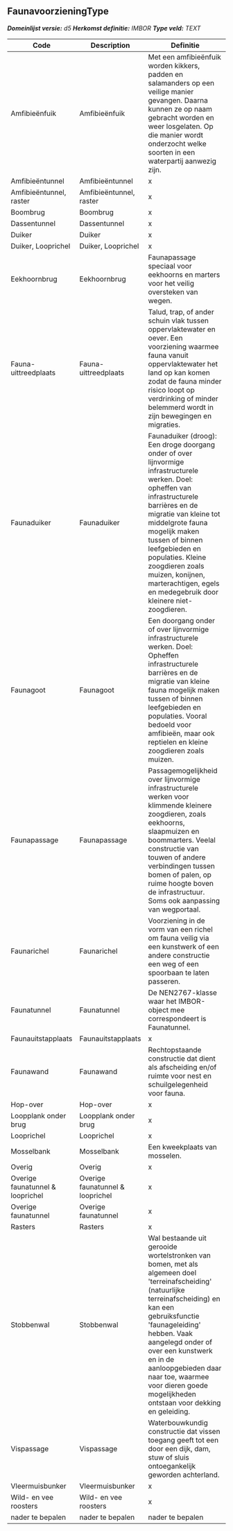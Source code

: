 ﻿## FaunavoorzieningType

*__Domeinlijst versie:__ d5*
*__Herkomst definitie:__ IMBOR*
*__Type veld:__ TEXT*

|__Code__ |__Description__ |__Definitie__	|
|	---	|	---	|   ---	| 
| Amfibieënfuik | Amfibieënfuik | Met een amfibieënfuik worden kikkers, padden en salamanders op een veilige manier gevangen. Daarna kunnen ze op naam gebracht worden en weer losgelaten. Op die manier wordt onderzocht welke soorten in een waterpartij aanwezig zijn. |
| Amfibieëntunnel | Amfibieëntunnel | x |
| Amfibieëntunnel, raster | Amfibieëntunnel, raster | x |
| Boombrug | Boombrug | x |
| Dassentunnel | Dassentunnel | x |
| Duiker | Duiker | x |
| Duiker, Looprichel | Duiker, Looprichel | x |
| Eekhoornbrug | Eekhoornbrug | Faunapassage speciaal voor eekhoorns en marters voor het veilig oversteken van wegen. |
| Fauna-uittreedplaats | Fauna-uittreedplaats | Talud, trap, of ander schuin vlak tussen oppervlaktewater en oever. Een voorziening waarmee fauna vanuit oppervlaktewater het land op kan komen zodat de fauna minder risico loopt op verdrinking of minder belemmerd wordt in zijn bewegingen en migraties. |
| Faunaduiker | Faunaduiker | Faunaduiker (droog): Een droge doorgang onder of over lijnvormige infrastructurele werken. Doel: opheffen van infrastructurele barrières en de migratie van kleine tot middelgrote fauna mogelijk maken tussen of binnen leefgebieden en populaties. Kleine zoogdieren zoals muizen, konijnen, marterachtigen, egels en medegebruik door kleinere niet-zoogdieren. |
| Faunagoot | Faunagoot | Een doorgang onder of over lijnvormige infrastructurele werken. Doel: Opheffen infrastructurele barrières en de migratie van kleine fauna mogelijk maken tussen of binnen leefgebieden en populaties. Vooral bedoeld voor amfibieën, maar ook reptielen en kleine zoogdieren zoals muizen. |
| Faunapassage | Faunapassage | Passagemogelijkheid over lijnvormige infrastructurele werken voor klimmende kleinere zoogdieren, zoals eekhoorns, slaapmuizen en boommarters. Veelal constructie van touwen of andere verbindingen tussen bomen of palen, op ruime hoogte boven de infrastructuur. Soms ook aanpassing van wegportaal. |
| Faunarichel | Faunarichel | Voorziening in de vorm van een richel om fauna veilig via een kunstwerk of een andere constructie een weg of een spoorbaan te laten passeren. |
| Faunatunnel | Faunatunnel | De NEN2767-klasse waar het IMBOR-object mee correspondeert is Faunatunnel. |
| Faunauitstapplaats | Faunauitstapplaats | x |
| Faunawand | Faunawand | Rechtopstaande constructie dat dient als afscheiding en/of ruimte voor nest en schuilgelegenheid voor fauna. |
| Hop-over | Hop-over | x |
| Loopplank onder brug | Loopplank onder brug | x |
| Looprichel | Looprichel | x |
| Mosselbank | Mosselbank | Een kweekplaats van mosselen. |
| Overig | Overig | x |
| Overige faunatunnel & looprichel | Overige faunatunnel & looprichel | x |
| Overige faunatunnel | Overige faunatunnel | x |
| Rasters | Rasters | x |
| Stobbenwal | Stobbenwal | Wal bestaande uit gerooide wortelstronken van bomen, met als algemeen doel 'terreinafscheiding' (natuurlijke terreinafscheiding) en kan een gebruiksfunctie 'faunageleiding' hebben. Vaak aangelegd onder of over een kunstwerk en in de aanloopgebieden daar naar toe, waarmee voor dieren goede mogelijkheden ontstaan voor dekking en geleiding. |
| Vispassage | Vispassage | Waterbouwkundig constructie dat vissen toegang geeft tot een door een dijk, dam, stuw of sluis ontoegankelijk geworden achterland. |
| Vleermuisbunker | Vleermuisbunker | x |
| Wild- en vee roosters | Wild- en vee roosters | x |
| nader te bepalen | nader te bepalen | nader te bepalen |
